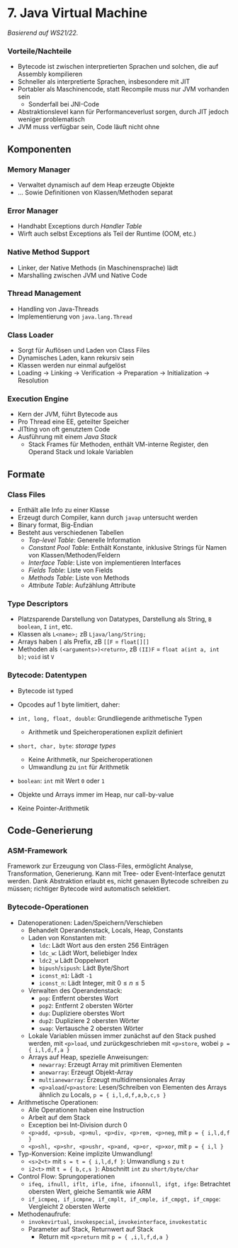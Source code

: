 # 7. Java Virtual Machine
*Basierend auf WS21/22.*

### Vorteile/Nachteile
- Bytecode ist zwischen interpretierten Sprachen und solchen, die auf
  Assembly kompilieren
- Schneller als interpretierte Sprachen, insbesondere mit JIT
- Portabler als Maschinencode, statt Recompile muss nur JVM vorhanden sein
  - Sonderfall bei JNI-Code
- Abstraktionslevel kann für Performanceverlust sorgen, durch JIT
  jedoch weniger problematisch
- JVM muss verfügbar sein, Code läuft nicht ohne


## Komponenten
### Memory Manager
- Verwaltet dynamisch auf dem Heap erzeugte Objekte
- ... Sowie Definitionen von Klassen/Methoden separat

### Error Manager
- Handhabt Exceptions durch *Handler Table*
- Wirft auch selbst Exceptions als Teil der Runtime (OOM, etc.)

### Native Method Support
- Linker, der Native Methods (in Maschinensprache) lädt
- Marshalling zwischen JVM und Native Code

### Thread Management
- Handling von Java-Threads
- Implementierung von `java.lang.Thread`

### Class Loader
- Sorgt für Auflösen und Laden von Class Files
- Dynamisches Laden, kann rekursiv sein
- Klassen werden nur einmal aufgelöst
- Loading -> Linking -> Verification -> Preparation ->
  Initialization -> Resolution

### Execution Engine
- Kern der JVM, führt Bytecode aus
- Pro Thread eine EE, geteilter Speicher 
- JITting von oft genutztem Code
- Ausführung mit einem *Java Stack*
  - Stack Frames für Methoden, enthält VM-interne Register,
    den Operand Stack und lokale Variablen


## Formate
### Class Files
- Enthält alle Info zu einer Klasse
- Erzeugt durch Compiler, kann durch `javap` untersucht werden
- Binary format, Big-Endian
- Besteht aus verschiedenen Tabellen
  - *Top-level Table*: Generelle Information
  - *Constant Pool Table*: Enthält Konstante, inklusive Strings für
    Namen von Klassen/Methoden/Feldern
  - *Interface Table*: Liste von implementieren Interfaces
  - *Fields Table*: Liste von Fields
  - *Methods Table*: Liste von Methods
  - *Attribute Table*: Aufzählung Attribute

### Type Descriptors
- Platzsparende Darstellung von Datatypes, Darstellung als String,
`B` `boolean`, `I` `int`, etc.
- Klassen als `L<name>;` zB `Ljava/lang/String;`
- Arrays haben `[` als Prefix, zB `[[F` = `float[][]`
- Methoden als `(<arguments>)<return>`, zB `(II)F` =
  `float a(int a, int b)`; `void` ist `V`

### Bytecode: Datentypen
- Bytecode ist typed
- Opcodes auf 1 byte limitiert, daher:
- `int, long, float, double`: Grundliegende arithmetische Typen
  - Arithmetik und Speicheroperationen explizit definiert
- `short, char, byte`: *storage types*
  - Keine Arithmetik, nur Speicheroperationen
  - Umwandlung zu `int` für Arithmetik
- `boolean`: `int` mit Wert `0` oder `1`

- Objekte und Arrays immer im Heap, nur call-by-value
- Keine Pointer-Arithmetik


## Code-Generierung
### ASM-Framework
Framework zur Erzeugung von Class-Files, ermöglicht Analyse,
Transformation, Generierung. Kann mit Tree- oder Event-Interface
genutzt werden.
Dank Abstraktion erlaubt es, nicht genauen Bytecode schreiben zu
müssen; richtiger Bytecode wird automatisch selektiert.

### Bytecode-Operationen
- Datenoperationen: Laden/Speichern/Verschieben
  - Behandelt Operandenstack, Locals, Heap, Constants
  - Laden von Konstanten mit:
    - `ldc`: Lädt Wort aus den ersten 256 Einträgen
    - `ldc_w`: Lädt Wort, beliebiger Index
    - `ldc2_w` Lädt Doppelwort
    - `bipush`/`sipush`: Lädt Byte/Short
    - `iconst_m1`: Lädt `-1`
    - `iconst_n`: Lädt Integer, mit $0 \le n \le 5$
  - Verwalten des Operandenstack:
    - `pop`: Entfernt oberstes Wort
    - `pop2`: Entfernt 2 obersten Wörter
    - `dup`: Dupliziere oberstes Wort
    - `dup2`: Dupliziere 2 obersten Wörter
    - `swap`: Vertausche 2 obersten Wörter
  - Lokale Variablen müssen immer zunächst auf den Stack pushed
    werden, mit `<p>load`, und zurückgeschrieben mit `<p>store`,
    wobei `p = { i,l,d,f,a }`
  - Arrays auf Heap, spezielle Anweisungen:
    - `newarray`: Erzeugt Array mit primitiven Elementen
    - `anewarray`: Erzeugt Objekt-Array
    - `multianewarray`: Erzeugt multidimensionales Array
    - `<p>aload`/`<p>astore`: Lesen/Schreiben von Elementen
      des Arrays ähnlich zu Locals, `p = { i,l,d,f,a,b,c,s }`
- Arithmetische Operationen:
  - Alle Operationen haben eine Instruction
  - Arbeit auf dem Stack
  - Exception bei Int-Division durch 0
  - `<p>add, <p>sub, <p>mul, <p>div, <p>rem, <p>neg`, mit
    `p = { i,l,d,f }`
  - `<p>shl, <p>shr, <p>ushr, <p>and, <p>or, <p>xor`, mit
    `p = { i,l }`
- Typ-Konversion: Keine implizite Umwandlung!
  - `<s>2<t>` mit `s = t = { i,l,d,f }`: Umwandlung `s` zu `t`
  - `i2<t>` mit `t = { b,c,s }`: Abschnitt `int` zu `short/byte/char`
- Control Flow: Sprungoperationen
  - `ifeq, ifnull, iflt, ifle, ifne, ifnonnull, ifgt, ifge`:
    Betrachtet obersten Wert, gleiche Semantik wie ARM
  - `if_icmpeq, if_icmpne, if_cmplt, if_cmple, if_cmpgt, if_cmpge`:
    Vergleicht 2 obersten Werte
- Methodenaufrufe:
  - `invokevirtual`, `invokespecial`, `invokeinterface`, `invokestatic`
  - Parameter auf Stack, Returnwert auf Stack
    - Return mit `<p>return` mit `p = { ,i,l,f,d,a }`
